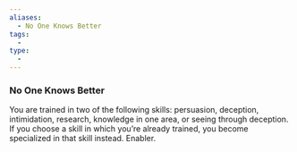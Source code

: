 ```yaml
---
aliases:
  - No One Knows Better
tags:
  - 
type:
  - 
---
```

### No One Knows Better

You are trained in two of the following skills: persuasion, deception, intimidation, research, knowledge in one area, or seeing through deception. If you choose a skill in which you’re already trained, you become specialized in that skill instead. Enabler.